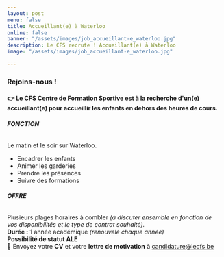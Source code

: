 ```yaml
---
layout: post
menu: false
title: Accueillant(e) à Waterloo
online: false
banner: "/assets/images/job_accueillant-e_waterloo.jpg"
description: Le CFS recrute ! Accueillant(e) à Waterloo
image: "/assets/images/job_accueillant-e_waterloo.jpg"

---
```

### Rejoins-nous !

#### 👉 Le **CFS** Centre de Formation Sportive est à la recherche d'un(e) **accueillant(e)** pour accueillir les enfants en dehors des heures de cours.

###### **FONCTION**

Le matin et le soir sur Waterloo.

* Encadrer les enfants
* Animer les garderies
* Prendre les présences
* Suivre des formations

###### **OFFRE**

Plusieurs plages horaires à combler _(à discuter ensemble en fonction de vos disponibilités et le type de contrat souhaité)._  
**Durée :** 1 année académique _(renouvelé chaque année)_  
**Possibilité de statut ALE**  
📩 Envoyez votre **CV** et votre **lettre de motivation** à [candidature@lecfs.be](mailto:morgane@lecfs.be)